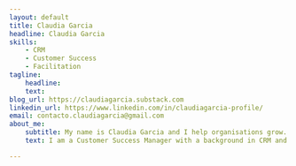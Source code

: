 ```yaml
---
layout: default
title: Claudia Garcia
headline: Claudia Garcia
skills: 
    - CRM
    - Customer Success
    - Facilitation
tagline: 
    headline:
    text:
blog_url: https://claudiagarcia.substack.com
linkedin_url: https://www.linkedin.com/in/claudiagarcia-profile/
email: contacto.claudiagarcia@gmail.com
about_me:
    subtitle: My name is Claudia Garcia and I help organisations grow.
    text: I am a Customer Success Manager with a background in CRM and Business Development. I have worked in the tech industry for over 5 years, helping companies grow and scale their business. I am passionate about helping people and organisations achieve their goals. I am a strong believer in the power of community and collaboration. I am also a certified facilitator and I love to help teams work better together.

---
```

